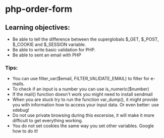 # php-order-form

## Learning objectives:
* Be able to tell the difference between the superglobals $_GET, $_POST, $_COOKIE and $_SESSION variable.
* Be able to write basic validation for PHP.
* Be able to sent an email with PHP

### Tips:

* You can use filter_var($email, FILTER_VALIDATE_EMAIL) to filter for e-mails.
* To check if an input is a number you can use is_numeric($number)
* If the mail() function doesn't work you might need to install sendmail
* When you are stuck try to run the function var_dump(), it might provide you with information how to access your input data. Or even better: use xdebug!
* Do not use private browsing during this excersise, it will make it more difficult to get everything working.
* You do not set cookies the same way you set other variables. Google how to do it!